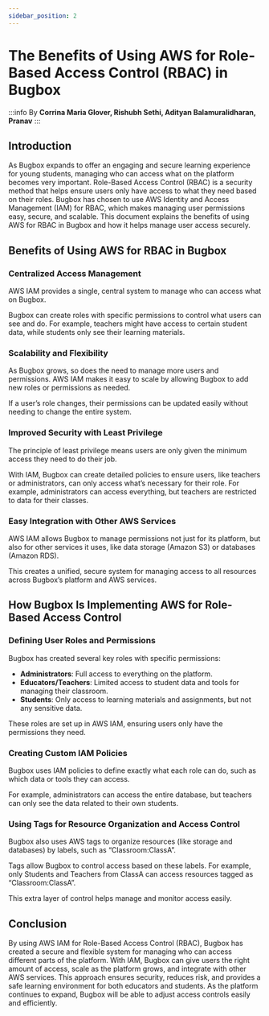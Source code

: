 ```yaml
---
sidebar_position: 2
---
```

# The Benefits of Using AWS for Role-Based Access Control (RBAC) in Bugbox

:::info
By **Corrina Maria Glover, Rishubh Sethi, Adityan Balamuralidharan, Pranav**
:::

## Introduction

As Bugbox expands to offer an engaging and secure learning experience for young students, managing who can access what on the platform becomes very important. Role-Based Access Control (RBAC) is a security method that helps ensure users only have access to what they need based on their roles. Bugbox has chosen to use AWS Identity and Access Management (IAM) for RBAC, which makes managing user permissions easy, secure, and scalable. This document explains the benefits of using AWS for RBAC in Bugbox and how it helps manage user access securely.

## Benefits of Using AWS for RBAC in Bugbox

### Centralized Access Management

AWS IAM provides a single, central system to manage who can access what on Bugbox.

Bugbox can create roles with specific permissions to control what users can see and do. For example, teachers might have access to certain student data, while students only see their learning materials.

### Scalability and Flexibility

As Bugbox grows, so does the need to manage more users and permissions. AWS IAM makes it easy to scale by allowing Bugbox to add new roles or permissions as needed.

If a user’s role changes, their permissions can be updated easily without needing to change the entire system.

### Improved Security with Least Privilege

The principle of least privilege means users are only given the minimum access they need to do their job.

With IAM, Bugbox can create detailed policies to ensure users, like teachers or administrators, can only access what’s necessary for their role. For example, administrators can access everything, but teachers are restricted to data for their classes.

### Easy Integration with Other AWS Services

AWS IAM allows Bugbox to manage permissions not just for its platform, but also for other services it uses, like data storage (Amazon S3) or databases (Amazon RDS).

This creates a unified, secure system for managing access to all resources across Bugbox’s platform and AWS services.

## How Bugbox Is Implementing AWS for Role-Based Access Control

### Defining User Roles and Permissions

Bugbox has created several key roles with specific permissions:

- **Administrators**: Full access to everything on the platform.
- **Educators/Teachers**: Limited access to student data and tools for managing their classroom.
- **Students**: Only access to learning materials and assignments, but not any sensitive data.

These roles are set up in AWS IAM, ensuring users only have the permissions they need.

### Creating Custom IAM Policies

Bugbox uses IAM policies to define exactly what each role can do, such as which data or tools they can access.

For example, administrators can access the entire database, but teachers can only see the data related to their own students.

### Using Tags for Resource Organization and Access Control

Bugbox also uses AWS tags to organize resources (like storage and databases) by labels, such as “Classroom:ClassA”.

Tags allow Bugbox to control access based on these labels. For example, only Students and Teachers from ClassA can access resources tagged as “Classroom:ClassA”.

This extra layer of control helps manage and monitor access easily.

## Conclusion

By using AWS IAM for Role-Based Access Control (RBAC), Bugbox has created a secure and flexible system for managing who can access different parts of the platform. With IAM, Bugbox can give users the right amount of access, scale as the platform grows, and integrate with other AWS services. This approach ensures security, reduces risk, and provides a safe learning environment for both educators and students. As the platform continues to expand, Bugbox will be able to adjust access controls easily and efficiently.

